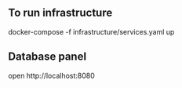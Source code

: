 ## To run infrastructure 
docker-compose -f infrastructure/services.yaml up

## Database panel
open http://localhost:8080